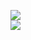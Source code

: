 [![](https://img.shields.io/badge/Made%20With-Github%20Spray-lightgrey.svg?style=for-the-badge&logo=github)](https://github.com/Annihil/github-spray#3918)  
[![](https://i.imgur.com/2DrTn0Z.gif)](https://github.com/Annihil/github-spray)